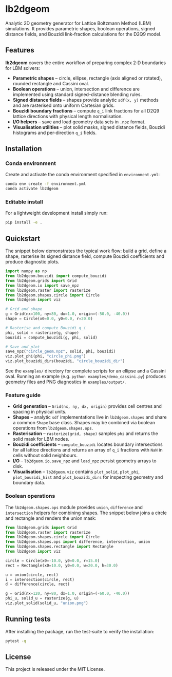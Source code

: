# lb2dgeom

Analytic 2D geometry generator for Lattice Boltzmann Method (LBM) simulations.
It provides parametric shapes, boolean operations, signed distance fields, and
Bouzidi link-fraction calculations for the D2Q9 model.

## Features

**lb2dgeom** covers the entire workflow of preparing complex 2‑D boundaries for
LBM solvers:

- **Parametric shapes** – circle, ellipse, rectangle (axis aligned or rotated),
  rounded rectangle and Cassini oval.
- **Boolean operations** – union, intersection and difference are implemented
  using standard signed–distance blending rules.
- **Signed distance fields** – shapes provide analytic `sdf(x, y)` methods and
  are rasterised onto uniform Cartesian grids.
- **Bouzidi boundary fractions** – compute `q_i` link fractions for all
  D2Q9 lattice directions with physical length normalisation.
- **I/O helpers** – save and load geometry data sets in `.npz` format.
- **Visualisation utilities** – plot solid masks, signed distance fields,
  Bouzidi histograms and per‑direction `q_i` fields.

## Installation

### Conda environment

Create and activate the conda environment specified in `environment.yml`:

```bash
conda env create -f environment.yml
conda activate lb2dgeom
```

### Editable install

For a lightweight development install simply run:

```bash
pip install -e .
```

## Quickstart

The snippet below demonstrates the typical work flow: build a grid, define a
shape, rasterise its signed distance field, compute Bouzidi coefficients and
produce diagnostic plots.

```python
import numpy as np
from lb2dgeom.bouzidi import compute_bouzidi
from lb2dgeom.grids import Grid
from lb2dgeom.io import save_npz
from lb2dgeom.raster import rasterize
from lb2dgeom.shapes.circle import Circle
from lb2dgeom import viz

# Grid and shape
g = Grid(nx=100, ny=80, dx=1.0, origin=(-50.0, -40.0))
shape = Circle(x0=0.0, y0=0.0, r=20.0)

# Rasterise and compute Bouzidi q_i
phi, solid = rasterize(g, shape)
bouzidi = compute_bouzidi(g, phi, solid)

# Save and plot
save_npz("circle_geom.npz", solid, phi, bouzidi)
viz.plot_phi(phi, "circle_phi.png")
viz.plot_bouzidi_dirs(bouzidi, "circle_bouzidi_dir")
```

See the `examples/` directory for complete scripts for an ellipse and a
Cassini oval. Running an example (e.g. `python examples/demo_cassini.py`)
produces geometry files and PNG diagnostics in `examples/output/`.

### Feature guide

- **Grid generation** – `Grid(nx, ny, dx, origin)` provides cell centres and
  spacing in physical units.
- **Shapes** – analytic `sdf` implementations live in `lb2dgeom.shapes` and
  share a common `Shape` base class. Shapes may be combined via boolean
  operations from `lb2dgeom.shapes.ops`.
- **Rasterisation** – `rasterize(grid, shape)` samples `phi` and returns the
  solid mask for LBM nodes.
- **Bouzidi coefficients** – `compute_bouzidi` locates boundary intersections
  for all lattice directions and returns an array of `q_i` fractions with
  `NaN` in cells without solid neighbours.
- **I/O** – `lb2dgeom.io.save_npz` and `load_npz` persist geometry arrays to
  disk.
- **Visualisation** – `lb2dgeom.viz` contains
  `plot_solid`, `plot_phi`, `plot_bouzidi_hist` and
  `plot_bouzidi_dirs` for inspecting geometry and boundary data.

### Boolean operations

The `lb2dgeom.shapes.ops` module provides `union`, `difference` and
`intersection` helpers for combining shapes. The snippet below joins a circle
and rectangle and renders the union mask:

```python
from lb2dgeom.grids import Grid
from lb2dgeom.raster import rasterize
from lb2dgeom.shapes.circle import Circle
from lb2dgeom.shapes.ops import difference, intersection, union
from lb2dgeom.shapes.rectangle import Rectangle
from lb2dgeom import viz

circle = Circle(x0=-10.0, y0=0.0, r=15.0)
rect = Rectangle(x0=10.0, y0=0.0, w=20.0, h=30.0)

u = union(circle, rect)
i = intersection(circle, rect)
d = difference(circle, rect)

g = Grid(nx=120, ny=80, dx=1.0, origin=(-60.0, -40.0))
phi_u, solid_u = rasterize(g, u)
viz.plot_solid(solid_u, "union.png")
```

## Running tests

After installing the package, run the test-suite to verify the installation:

```bash
pytest -q
```

## License

This project is released under the MIT License.
